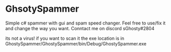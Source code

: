 # GhsotySpammer
Simple c# spammer with gui and spam speed changer.
Feel free to use/fix it and change the way you want.
Conntact me on discord sGhosty#2804

its not a virus!
if you want to scan it the exe location is in
GhostySpammer/GhostySpammer/bin/Debug/GhostySpammer.exe
